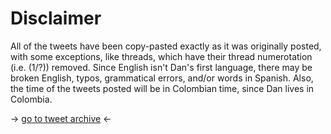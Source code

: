 # Disclaimer
All of the tweets have been copy-pasted exactly as it was originally posted, with some exceptions, like threads, which have their thread numerotation (i.e. (1/?)) removed. Since English isn't Dan's first language, there may be broken English, typos, grammatical errors, and/or words in Spanish. Also, the time of the tweets posted will be in Colombian time, since Dan lives in Colombia.

-> [go to tweet archive](https://github.com/AKRGames/AlterTrack-archive/blob/main/archive/tweets/EverySingleAlterTrackTweetEver.md) <-
